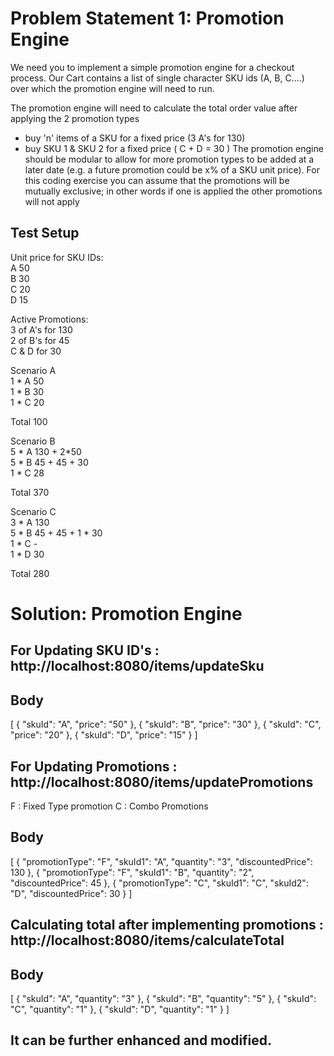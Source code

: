 # Problem Statement 1: Promotion Engine

We need you to implement a simple promotion engine for a checkout process. Our Cart contains a list of single character SKU ids (A, B, C....) over which the promotion engine will need to run.

The promotion engine will need to calculate the total order value after applying the 2 promotion types

- buy 'n' items of a SKU for a fixed price (3 A's for 130)
- buy SKU 1 & SKU 2 for a fixed price ( C + D = 30 )
The promotion engine should be modular to allow for more promotion types to be added at a later date (e.g. a future promotion could be x% of a SKU unit price). For this coding exercise you can assume that the promotions will be mutually exclusive; in other words if one is applied the other promotions will not apply

## Test Setup

Unit price for SKU IDs:\
A	50\
B	30\
C	20\
D	15

Active Promotions:\
3 of A's for 130\
2 of B's for 45\
C & D for 30

Scenario A\
1	* A	50\
1	* B	30\
1	* C	20

Total	100

Scenario	B	\
5 * A		130 + 2*50\
5 * B		45 + 45 + 30\
1 * C		28

Total	370

Scenario C\
3	* A	130\
5	* B	45 + 45 + 1 * 30\
1	* C	-\
1	* D	30

Total	280

# Solution: Promotion Engine

## For Updating SKU ID's : http://localhost:8080/items/updateSku

## Body 
[
    {
        "skuId": "A",
        "price": "50"
    },
    {
        "skuId": "B",
        "price": "30"
    },
    {
        "skuId": "C",
        "price": "20"
    },
    {
        "skuId": "D",
        "price": "15"
    }
]

## For Updating Promotions : http://localhost:8080/items/updatePromotions

F : Fixed Type promotion
C : Combo Promotions

## Body
[
    {
        "promotionType": "F",
        "skuId1": "A",
        "quantity": "3",
        "discountedPrice": 130
    },
    {
        "promotionType": "F",
        "skuId1": "B",
        "quantity": "2",
        "discountedPrice": 45
    },
    {
        "promotionType": "C",
        "skuId1": "C",
        "skuId2": "D",
        "discountedPrice": 30
    }
]

## Calculating total after implementing promotions : http://localhost:8080/items/calculateTotal

## Body
[
    {
        "skuId": "A",
        "quantity": "3"
    },
    {
        "skuId": "B",
        "quantity": "5"
    },
    {
        "skuId": "C",
        "quantity": "1"
    },
    {
        "skuId": "D",
        "quantity": "1"
    }
]

## It can be further enhanced and modified.
